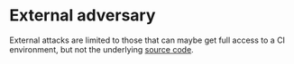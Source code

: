 # External adversary

External attacks are limited to those that can maybe get full access to a CI environment, but not the underlying 
[source code](../assets/source-code.md). 
